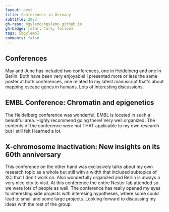 ```yaml
---
layout: post
title: Conferences in Germany
subtitle: 2023
gh-repo: bgylemo/bgylemo.github.io
gh-badge: [star, fork, follow]
tags: [bgylemo]
comments: false
---
```


## Conferences

May and June has included two conferences, one in Heidelberg and one in Berlin. Both have been very enjoyable! I presented more or less the same poster at both conferences, one related to my latest manuscript that's about mapping escape genes in humans. Lots of interesting discussions.

## EMBL Conference: Chromatin and epigenetics
The Heidelberg conference was wonderful, EMBL is located in such a beautiful area. Highly recommend going there! Very well organized. The contents of the conference were not THAT applicable to my own research but I still felt I learned a lot.

## X-chromosome inactivation: New insights on its 60th anniversary
This conference on the other hand was exclusively talks about my own research topic as a whole but still with a width that included subtopics of XCI that I don't work on. Also wonderfully organized and Berlin is always a very nice city to visit. At this conference the entire Nestor lab attended so we were lots of people as well. The conference has really opened my eyes to interesting side projects with interesing hypotheses, where some could lead to small and some large projects. Looking forward to discussing my ideas with the rest of the group.

